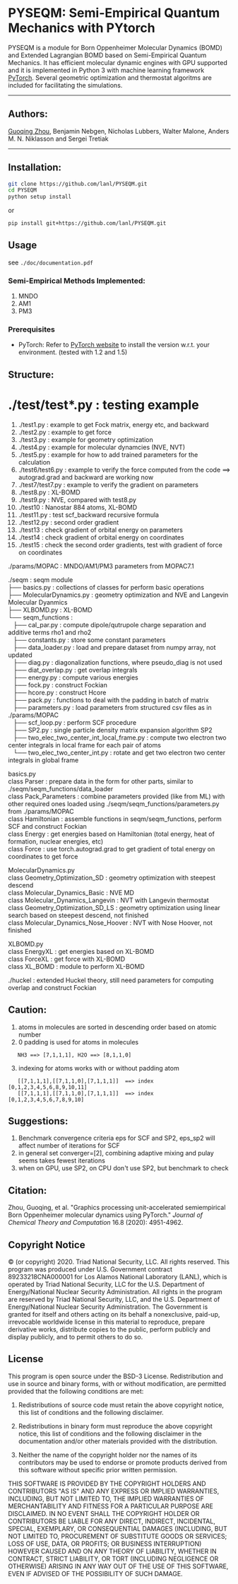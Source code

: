 # PYSEQM: Semi-Empirical Quantum Mechanics with PYtorch

PYSEQM is a module for  Born Oppenheimer Molecular Dynamics (BOMD) and Extended Lagrangian  BOMD based on Semi-Empirical Quantum Mechanics. It has efficient molecular dynamic engines with GPU supported and it is implemented in Python 3 with machine learning framework [PyTorch](http://pytorch.org). Several geometric optimization and thermostat algoritms are included for facilitating the simulations.

<hr/>

## Authors:

[Guoqing Zhou](guoqingz@usc.edu), Benjamin Nebgen, Nicholas Lubbers, Walter Malone, Anders M. N. Niklasson and Sergei Tretiak

<hr/>

## Installation:

```bash
git clone https://github.com/lanl/PYSEQM.git
cd PYSEQM
python setup install
```
or
```bash
pip install git+https://github.com/lanl/PYSEQM.git
```

## Usage
see ```./doc/documentation.pdf```

### Semi-Empirical Methods Implemented:
1. MNDO
2. AM1
3. PM3

### Prerequisites
* PyTorch: Refer to [PyTorch website](http://pytorch.org/) to install the version w.r.t. your environment. (tested with 1.2 and 1.5)




## Structure:

# ./test/test*.py : testing example
1. ./test1.py : example to get Fock matrix, energy etc, and backward
2. ./test2.py : example to get force
3. ./test3.py : example for geometry optimization
4. ./test4.py : example for molecular dynamcies (NVE, NVT)
5. ./test5.py : example for how to add trained parameters for the calculation
6. ./test6/test6.py : example to verify the force computed from the code
==> autograd.grad and backward are working now
7. ./test7/test7.py : example to verify the gradient on parameters
8. ./test8.py : XL-BOMD
9. ./test9.py : NVE, compared with test8.py
10. ./test10  : Nanostar 884 atoms, XL-BOMD
11. ./test11.py : test scf_backward recursive formula
12. ./test12.py : second order gradient
13. ./test13 : check gradient of orbital energy on parameters
14. ./test14 : check gradient of orbital energy on coordinates
15. ./test15 : check the second order gradients, test with gradient of force on coordinates

./params/MOPAC : MNDO/AM1/PM3 parameters from MOPAC7.1

./seqm : seqm module  
├── basics.py                                  : collections of classes for perform basic operations  
├── MolecularDynamics.py                       : geometry optimization and NVE and Langevin Molecular Dyanmics  
├── XLBOMD.py                                  : XL-BOMD  
└── seqm_functions                             :  
    ├── cal_par.py                             : compute dipole/qutrupole charge separation and additive terms rho1 and rho2  
    ├── constants.py                           : store some constant parameters  
    ├── data_loader.py                         : load and prepare dataset from numpy array, not updated  
    ├── diag.py                                : diagonalization functions, where pseudo_diag is not used  
    ├── diat_overlap.py                        : get overlap integrals  
    ├── energy.py                              : compute various energies  
    ├── fock.py                                : construct Fockian  
    ├── hcore.py                               : construct Hcore  
    ├── pack.py                                : functions to deal with the padding in batch of matrix  
    ├── parameters.py                          : load parameters from structured csv files as in ./params/MOPAC  
    ├── scf_loop.py                            : perform SCF procedure  
    ├── SP2.py                                 : single particle density matrix expansion algorithm SP2  
    ├── two_elec_two_center_int_local_frame.py : compute two electron two center integrals in local frame for each pair of atoms  
    └── two_elec_two_center_int.py             : rotate and get two electron two center integrals in global frame  

basics.py  
  class Parser : prepare data in the form for other parts, similar to ./seqm/seqm_functions/data_loader  
  class Pack_Parameters : combine parameters provided (like from ML) with other required ones loaded using ./seqm/seqm_functions/parameters.py from ./params/MOPAC  
  class Hamiltonian : assemble functions in seqm/seqm_functions, perform SCF and construct Fockian  
  class Energy : get energies based on Hamiltonian (total energy, heat of formation, nuclear energies, etc)  
  class Force : use torch.autograd.grad to get gradient of total energy on coordinates to get force  

MolecularDynamics.py  
  class Geometry_Optimization_SD : geometry optimization with steepest descend  
  class Molecular_Dynamics_Basic : NVE MD  
  class Molecular_Dynamics_Langevin : NVT with Langevin thermostat  
  class Geometry_Optimization_SD_LS : geometry optimization using linear search based on steepest descend, not finished  
  class Molecular_Dynamics_Nose_Hoover : NVT with Nose Hoover, not finished  

XLBOMD.py  
  class EnergyXL : get energies based on XL-BOMD  
  class ForceXL : get force with XL-BOMD  
  class XL_BOMD : module to perform XL-BOMD  

./huckel : extended Huckel theory, still need parameters for computing overlap and construct Fockian

## Caution:

1. atoms in molecules are sorted in descending order based on atomic number
2. 0 padding is used for atoms in molecules
```
   NH3 ==> [7,1,1,1], H2O ==> [8,1,1,0]
```
3. indexing for atoms works with or without padding atom
```
   [[7,1,1,1],[[7,1,1,0],[7,1,1,1]]  ==> index [0,1,2,3,4,5,6,8,9,10,11]
   [[7,1,1,1],[[7,1,1,0],[7,1,1,1]]  ==> index [0,1,2,3,4,5,6,7,8,9,10]
```

## Suggestions:
1. Benchmark convergence criteria eps for SCF and SP2, eps_sp2 will affect number of iterations for SCF
2. in general set converger=[2], combining adaptive mixing and pulay seems takes fewest iterations
3. when on GPU, use SP2, on CPU don't use SP2, but benchmark to check


## Citation:
Zhou, Guoqing, et al. "Graphics processing unit-accelerated semiempirical Born Oppenheimer molecular dynamics using PyTorch." *Journal of Chemical Theory and Computation* 16.8 (2020): 4951-4962.

## Copyright Notice

© (or copyright) 2020. Triad National Security, LLC. All rights reserved.
This program was produced under U.S. Government contract 89233218CNA000001 for Los Alamos
National Laboratory (LANL), which is operated by Triad National Security, LLC for the U.S.
Department of Energy/National Nuclear Security Administration. All rights in the program are
reserved by Triad National Security, LLC, and the U.S. Department of Energy/National Nuclear
Security Administration. The Government is granted for itself and others acting on its behalf a
nonexclusive, paid-up, irrevocable worldwide license in this material to reproduce, prepare
derivative works, distribute copies to the public, perform publicly and display publicly, and to permit
others to do so.

## License

This program is open source under the BSD-3 License.
Redistribution and use in source and binary forms, with or without
modification, are permitted provided that the following conditions are met:

1. Redistributions of source code must retain the above copyright notice, this
   list of conditions and the following disclaimer.

2. Redistributions in binary form must reproduce the above copyright notice,
   this list of conditions and the following disclaimer in the documentation
   and/or other materials provided with the distribution.

3. Neither the name of the copyright holder nor the names of its
   contributors may be used to endorse or promote products derived from
   this software without specific prior written permission.

THIS SOFTWARE IS PROVIDED BY THE COPYRIGHT HOLDERS AND CONTRIBUTORS "AS IS"
AND ANY EXPRESS OR IMPLIED WARRANTIES, INCLUDING, BUT NOT LIMITED TO, THE
IMPLIED WARRANTIES OF MERCHANTABILITY AND FITNESS FOR A PARTICULAR PURPOSE ARE
DISCLAIMED. IN NO EVENT SHALL THE COPYRIGHT HOLDER OR CONTRIBUTORS BE LIABLE
FOR ANY DIRECT, INDIRECT, INCIDENTAL, SPECIAL, EXEMPLARY, OR CONSEQUENTIAL
DAMAGES (INCLUDING, BUT NOT LIMITED TO, PROCUREMENT OF SUBSTITUTE GOODS OR
SERVICES; LOSS OF USE, DATA, OR PROFITS; OR BUSINESS INTERRUPTION) HOWEVER
CAUSED AND ON ANY THEORY OF LIABILITY, WHETHER IN CONTRACT, STRICT LIABILITY,
OR TORT (INCLUDING NEGLIGENCE OR OTHERWISE) ARISING IN ANY WAY OUT OF THE USE
OF THIS SOFTWARE, EVEN IF ADVISED OF THE POSSIBILITY OF SUCH DAMAGE.